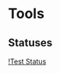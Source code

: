 # Tools


## Statuses


[!Test Status](https://github.com/sander-skjulsvik/tools/actions/workflows/test.yml/badge.svg)
